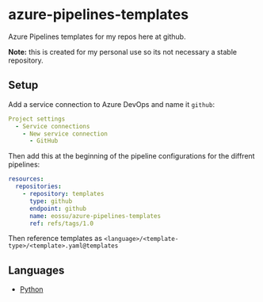 # azure-pipelines-templates

Azure Pipelines templates for my repos here at github.

**Note:** this is created for my personal use so its not necessary a stable repository.

## Setup

Add a service connection to Azure DevOps and name it `github`:

``` yaml
Project settings
  - Service connections
    - New service connection
      - GitHub
```

Then add this at the beginning of the pipeline configurations for the diffrent pipelines:

``` yaml
resources:
  repositories:
    - repository: templates
      type: github
      endpoint: github
      name: eossu/azure-pipelines-templates
      ref: refs/tags/1.0
```

Then reference templates as `<language>/<template-type>/<template>.yaml@templates`

## Languages

- [Python](docs/python.md)
